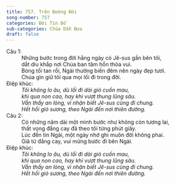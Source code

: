 ```yaml
---
title: 757. Trên Đường Đời
song-number: 757
categories: Đời Tín Đồ
sub-categories: Chúa Dẫn Đưa
draft: false
---
```

<dl><dt>Câu 1:</dt><dd data-verse="1">Những bước trong đời hằng ngày có Jê-sus gần bên tôi, <br/>dắt dìu khắp nơi Chúa ban tâm hồn thỏa vui. <br/>Bóng tối tan rồi, Ngài thường biến đêm nên ngày đẹp tươi. <br/>Chúa gìn giữ tôi qua mọi lối đi trong đời. </dd><dt>Điệp khúc:</dt><dd data-chorus="1"><em>Tôi không lo âu, dù lối đi dài gió cuốn mau, <br/>khi qua non cao, hay khi vượt thung lũng sâu. <br/>Vẫn thấy an lòng, vì nhận biết Jê-sus cùng đi chung. <br/>Hết hồi gió sương, theo Ngài đến nơi thiên đường. </em></dd><dt>Câu 2:</dt><dd data-verse="2">Có những năm dài một mình bước như không còn tương lai, <br/>thất vọng đắng cay đã theo tôi từng phút giây. <br/>Lúc đến tin Ngài, một ngày nhớ ghi muôn đời không phai. <br/>Giã từ đắng cay, vui mừng bước đi bên Ngài. </dd><dt>Điệp khúc:</dt><dd data-chorus="1"><em>Tôi không lo âu, dù lối đi dài gió cuốn mau, <br/>khi qua non cao, hay khi vượt thung lũng sâu. <br/>Vẫn thấy an lòng, vì nhận biết Jê-sus cùng đi chung. <br/>Hết hồi gió sương, theo Ngài đến nơi thiên đường. </em></dd></dl>